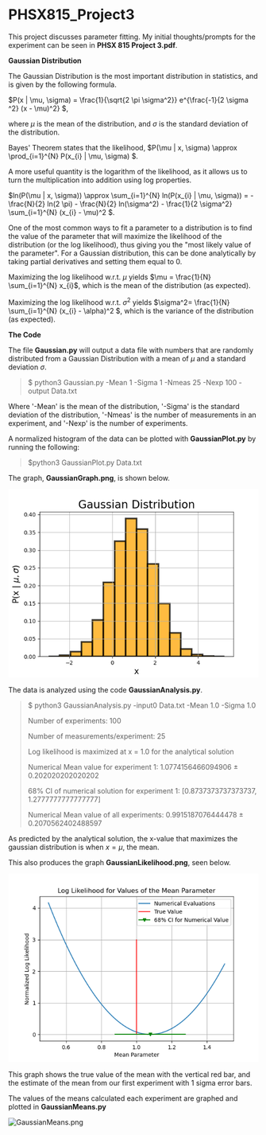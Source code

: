 # PHSX815_Project3

This project discusses parameter fitting. My initial thoughts/prompts for the experiment can be seen in **PHSX 815 Project 3.pdf**.

**Gaussian Distribution**

The Gaussian Distribution is the most important distribution in statistics, and is given by the following formula.

$P(x | \mu, \sigma) = \frac{1}{\sqrt{2 \pi \sigma^2}} e^{\frac{-1}{2 \sigma ^2} (x - \mu)^2} $,

where $\mu$ is the mean of the distribution, and $\sigma$ is the standard deviation of the distribution. 

Bayes' Theorem states that the likelihood, $P(\mu | x, \sigma) \approx \prod_{i=1}^{N} P(x_{i} | \mu, \sigma) $.

A more useful quantity is the logarithm of the likelihood, as it allows us to turn the multiplication into addition using log properties.

$ln(P(\mu | x, \sigma)) \approx \sum_{i=1}^{N} ln(P(x_{i} | \mu, \sigma)) = - \frac{N}{2} ln(2 \pi) - \frac{N}{2} ln(\sigma^2) - \frac{1}{2 \sigma^2} \sum_{i=1}^{N} (x_{i} - \mu)^2 $.

One of the most common ways to fit a parameter to a distribution is to find the value of the parameter that will maximize the likelihood of the distribution (or the log likelihood), thus giving you the "most likely value of the parameter". For a Gaussian distribution, this can be done analytically by taking partial derivatives and setting them equal to 0.

Maximizing the log likelihood w.r.t. $\mu$ yields $\mu = \frac{1}{N} \sum_{i=1}^{N} x_{i}$, which is the mean of the distribution (as expected). 

Maximizing the log likelihood w.r.t. $\sigma^2$ yields $\sigma^2= \frac{1}{N} \sum_{i=1}^{N} (x_{i} - \alpha)^2 $, which is the variance of the distribution (as expected).

**The Code**

The file **Gaussian.py** will output a data file with numbers that are randomly distributed from a Gaussian Distribution with a mean of $\mu$ and a standard deviation $\sigma$. 

>$ python3 Gaussian.py -Mean 1 -Sigma 1 -Nmeas 25 -Nexp 100 -output Data.txt

Where '-Mean' is the mean of the distribution, '-Sigma' is the standard deviation of the distribution, '-Nmeas' is the number of measurements in an experiment, and '-Nexp' is the number of experiments.

A normalized histogram of the data can be plotted with **GaussianPlot.py** by running the following:

> $python3 GaussianPlot.py Data.txt

The graph, **GaussianGraph.png**, is shown below. 

![GaussianGraph.png](https://github.com/DJDdawg/PHSX815_Project3/blob/main/GaussianGraph.png)

The data is analyzed using the code **GaussianAnalysis.py**. 

>$ python3 GaussianAnalysis.py -input0 Data.txt -Mean 1.0 -Sigma 1.0
>
>Number of experiments: 100
>
>Number of measurements/experiment: 25
>
>Log likelihood is maximized at x = 1.0 for the analytical solution
>
>Numerical Mean value for experiment 1: 1.0774156466094906 ± 0.202020202020202
>
>68% CI of numerical solution for experiment 1: [0.8737373737373737, 1.2777777777777777]
>
>Numerical Mean value of all experiments: 0.9915187076444478 ± 0.2070562402488597

As predicted by the analytical solution, the x-value that maximizes the gaussian distribution is when $x = \mu$, the mean. 

This also produces the graph **GaussianLikelihood.png**, seen below. 

![GaussianLikelihood.png](https://github.com/DJDdawg/PHSX815_Project3/blob/main/GaussianLikelihood.png)

This graph shows the true value of the mean with the vertical red bar, and the estimate of the mean from our first experiment with 1 sigma error bars.

The values of the means calculated each experiment are graphed and plotted in **GaussianMeans.py** 

![GaussianMeans.png]()
